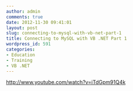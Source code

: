```yaml
---
author: admin
comments: true
date: 2012-11-30 09:41:01
layout: post
slug: connecting-to-mysql-with-vb-net-part-1
title: Connecting to MySQL with VB .NET Part 1
wordpress_id: 591
categories:
- Education
- Training
- VB .NET
---
```


http://www.youtube.com/watch?v=iTdGpm91Q4k
